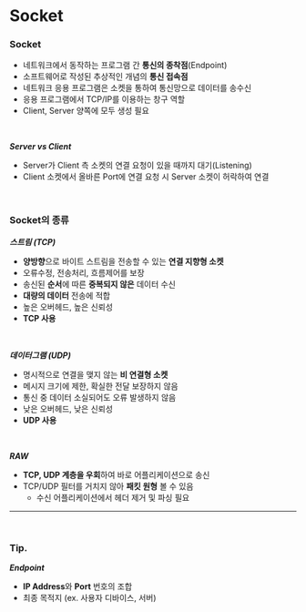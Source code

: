 # **Socket**

### **Socket**

- 네트워크에서 동작하는 프로그램 간 **통신의 종착점**(Endpoint)
- 소프트웨어로 작성된 추상적인 개념의 **통신 접속점**
- 네트워크 응용 프로그램은 소켓을 통하여 통신망으로 데이터를 송수신
- 응용 프로그램에서 TCP/IP를 이용하는 창구 역할
- Client, Server 양쪽에 모두 생성 필요

<br>

**_Server vs Client_**

- Server가 Client 측 소켓의 연결 요청이 있을 때까지 대기(Listening)
- Client 소켓에서 올바른 Port에 연결 요청 시 Server 소켓이 허락하여 연결

<br>

### **Socket의 종류**

**_스트림 (TCP)_**

- **양방향**으로 바이트 스트림을 전송할 수 있는 **연결 지향형 소켓**
- 오류수정, 전송처리, 흐름제어를 보장
- 송신된 **순서**에 따른 **중복되지 않은** 데이터 수신
- **대량의 데이터** 전송에 적합
- 높은 오버헤드, 높은 신뢰성
- **TCP 사용**

<br>

**_데이터그램 (UDP)_**

- 명시적으로 연결을 맺지 않는 **비 연결형 소켓**
- 메시지 크기에 제한, 확실한 전달 보장하지 않음
- 통신 중 데이터 소실되어도 오류 발생하지 않음
- 낮은 오버헤드, 낮은 신뢰성
- **UDP 사용**

<br>

**_RAW_**

- **TCP, UDP 계층을 우회**하여 바로 어플리케이션으로 송신
- TCP/UDP 필터를 거치지 않아 **패킷 원형** 볼 수 있음
  - 수신 어플리케이션에서 헤더 제거 및 파싱 필요

---

<br>

### Tip.

**_Endpoint_**

- **IP Address**와 **Port** 번호의 조합
- 최종 목적지 (ex. 사용자 디바이스, 서버)
